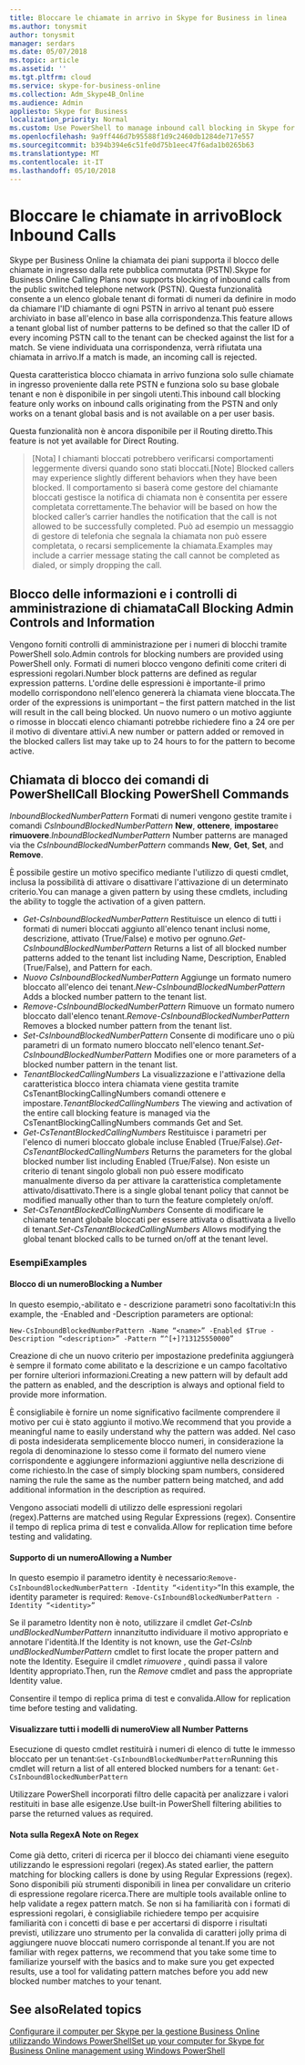 ```yaml
---
title: Bloccare le chiamate in arrivo in Skype for Business in linea
ms.author: tonysmit
author: tonysmit
manager: serdars
ms.date: 05/07/2018
ms.topic: article
ms.assetid: ''
ms.tgt.pltfrm: cloud
ms.service: skype-for-business-online
ms.collection: Adm_Skype4B_Online
ms.audience: Admin
appliesto: Skype for Business
localization_priority: Normal
ms.custom: Use PowerShell to manage inbound call blocking in Skype for Business Online.
ms.openlocfilehash: 9a9ff446d7b95588f1d9c2460db1284de717e557
ms.sourcegitcommit: b394b394e6c51fe0d75b1eec47f6ada1b0265b63
ms.translationtype: MT
ms.contentlocale: it-IT
ms.lasthandoff: 05/10/2018
---
```

 # <a name="block-inbound-calls"></a><span data-ttu-id="6f550-102">Bloccare le chiamate in arrivo</span><span class="sxs-lookup"><span data-stu-id="6f550-102">Block Inbound Calls</span></span>

<span data-ttu-id="6f550-103">Skype per Business Online la chiamata dei piani supporta il blocco delle chiamate in ingresso dalla rete pubblica commutata (PSTN).</span><span class="sxs-lookup"><span data-stu-id="6f550-103">Skype for Business Online Calling Plans now supports blocking of inbound calls from the public switched telephone network (PSTN).</span></span> <span data-ttu-id="6f550-104">Questa funzionalità consente a un elenco globale tenant di formati di numeri da definire in modo da chiamare l'ID chiamante di ogni PSTN in arrivo al tenant può essere archiviato in base all'elenco in base alla corrispondenza.</span><span class="sxs-lookup"><span data-stu-id="6f550-104">This feature allows a tenant global list of number patterns to be defined so that the caller ID of every incoming PSTN call to the tenant can be checked against the list for a match.</span></span> <span data-ttu-id="6f550-105">Se viene individuata una corrispondenza, verrà rifiutata una chiamata in arrivo.</span><span class="sxs-lookup"><span data-stu-id="6f550-105">If a match is made, an incoming call is rejected.</span></span> 

<span data-ttu-id="6f550-106">Questa caratteristica blocco chiamata in arrivo funziona solo sulle chiamate in ingresso proveniente dalla rete PSTN e funziona solo su base globale tenant e non è disponibile in per singoli utenti.</span><span class="sxs-lookup"><span data-stu-id="6f550-106">This inbound call blocking feature only works on inbound calls originating from the PSTN and only works on a tenant global basis and is not available on a per user basis.</span></span>

<span data-ttu-id="6f550-107">Questa funzionalità non è ancora disponibile per il Routing diretto.</span><span class="sxs-lookup"><span data-stu-id="6f550-107">This feature is not yet available for Direct Routing.</span></span>

><span data-ttu-id="6f550-108">[Nota] I chiamanti bloccati potrebbero verificarsi comportamenti leggermente diversi quando sono stati bloccati.</span><span class="sxs-lookup"><span data-stu-id="6f550-108">[Note] Blocked callers may experience slightly different behaviors when they have been blocked.</span></span> <span data-ttu-id="6f550-109">Il comportamento si baserà come gestore del chiamante bloccati gestisce la notifica di chiamata non è consentita per essere completata correttamente.</span><span class="sxs-lookup"><span data-stu-id="6f550-109">The behavior will be based on how the blocked caller’s carrier handles the notification that the call is not allowed to be successfully completed.</span></span> <span data-ttu-id="6f550-110">Può ad esempio un messaggio di gestore di telefonia che segnala la chiamata non può essere completata, o recarsi semplicemente la chiamata.</span><span class="sxs-lookup"><span data-stu-id="6f550-110">Examples may include a carrier message stating the call cannot be completed as dialed, or simply dropping the call.</span></span>

## <a name="call-blocking-admin-controls-and-information"></a><span data-ttu-id="6f550-111">Blocco delle informazioni e i controlli di amministrazione di chiamata</span><span class="sxs-lookup"><span data-stu-id="6f550-111">Call Blocking Admin Controls and Information</span></span>
<span data-ttu-id="6f550-112">Vengono forniti controlli di amministrazione per i numeri di blocchi tramite PowerShell solo.</span><span class="sxs-lookup"><span data-stu-id="6f550-112">Admin controls for blocking numbers are provided using PowerShell only.</span></span> <span data-ttu-id="6f550-113">Formati di numeri blocco vengono definiti come criteri di espressioni regolari.</span><span class="sxs-lookup"><span data-stu-id="6f550-113">Number block patterns are defined as regular expression patterns.</span></span> <span data-ttu-id="6f550-114">L'ordine delle espressioni è importante-il primo modello corrispondono nell'elenco genererà la chiamata viene bloccata.</span><span class="sxs-lookup"><span data-stu-id="6f550-114">The order of the expressions is unimportant – the first pattern matched in the list will result in the call being blocked.</span></span> <span data-ttu-id="6f550-115">Un nuovo numero o un motivo aggiunte o rimosse in bloccati elenco chiamanti potrebbe richiedere fino a 24 ore per il motivo di diventare attivi.</span><span class="sxs-lookup"><span data-stu-id="6f550-115">A new number or pattern added or removed in the blocked callers list may take up to 24 hours to for the pattern to become active.</span></span>
## <a name="call-blocking-powershell-commands"></a><span data-ttu-id="6f550-116">Chiamata di blocco dei comandi di PowerShell</span><span class="sxs-lookup"><span data-stu-id="6f550-116">Call Blocking PowerShell Commands</span></span>

<span data-ttu-id="6f550-117">*InboundBlockedNumberPattern* Formati di numeri vengono gestite tramite i comandi *CsInboundBlockedNumberPattern* **New**, **ottenere**, **impostare**e **rimuovere**.</span><span class="sxs-lookup"><span data-stu-id="6f550-117">*InboundBlockedNumberPattern* Number patterns are managed via the *CsInboundBlockedNumberPattern* commands **New**, **Get**, **Set**, and **Remove**.</span></span>  

<span data-ttu-id="6f550-118">È possibile gestire un motivo specifico mediante l'utilizzo di questi cmdlet, inclusa la possibilità di attivare o disattivare l'attivazione di un determinato criterio.</span><span class="sxs-lookup"><span data-stu-id="6f550-118">You can manage a given pattern by using these cmdlets, including the ability to toggle the activation of a given pattern.</span></span>
- <span data-ttu-id="6f550-119">*Get-CsInboundBlockedNumberPattern* Restituisce un elenco di tutti i formati di numeri bloccati aggiunto all'elenco tenant inclusi nome, descrizione, attivato (True/False) e motivo per ognuno.</span><span class="sxs-lookup"><span data-stu-id="6f550-119">*Get-CsInboundBlockedNumberPattern* Returns a list of all blocked number patterns added to the tenant list including Name, Description, Enabled (True/False), and Pattern for each.</span></span>
- <span data-ttu-id="6f550-120">*Nuovo CsInboundBlockedNumberPattern* Aggiunge un formato numero bloccato all'elenco dei tenant.</span><span class="sxs-lookup"><span data-stu-id="6f550-120">*New-CsInboundBlockedNumberPattern* Adds a blocked number pattern to the tenant list.</span></span>
- <span data-ttu-id="6f550-121">*Remove-CsInboundBlockedNumberPattern* Rimuove un formato numero bloccato dall'elenco tenant.</span><span class="sxs-lookup"><span data-stu-id="6f550-121">*Remove-CsInboundBlockedNumberPattern* Removes a blocked number pattern from the tenant list.</span></span>
- <span data-ttu-id="6f550-122">*Set-CsInboundBlockedNumberPattern* Consente di modificare uno o più parametri di un formato numero bloccato nell'elenco tenant.</span><span class="sxs-lookup"><span data-stu-id="6f550-122">*Set-CsInboundBlockedNumberPattern* Modifies one or more parameters of a blocked number pattern in the tenant list.</span></span>
- <span data-ttu-id="6f550-123">*TenantBlockedCallingNumbers* La visualizzazione e l'attivazione della caratteristica blocco intera chiamata viene gestita tramite CsTenantBlockingCallingNumbers comandi ottenere e impostare.</span><span class="sxs-lookup"><span data-stu-id="6f550-123">*TenantBlockedCallingNumbers* The viewing and activation of the entire call blocking feature is managed via the CsTenantBlockingCallingNumbers commands Get and Set.</span></span> 
- <span data-ttu-id="6f550-124">*Get-CsTenantBlockedCallingNumbers* Restituisce i parametri per l'elenco di numeri bloccato globale incluse Enabled (True/False).</span><span class="sxs-lookup"><span data-stu-id="6f550-124">*Get-CsTenantBlockedCallingNumbers* Returns the parameters for the global blocked number list including Enabled (True/False).</span></span> <span data-ttu-id="6f550-125">Non esiste un criterio di tenant singolo globali non può essere modificato manualmente diverso da per attivare la caratteristica completamente attivato/disattivato.</span><span class="sxs-lookup"><span data-stu-id="6f550-125">There is a single global tenant policy that cannot be modified manually other than to turn the feature completely on/off.</span></span>
- <span data-ttu-id="6f550-126">*Set-CsTenantBlockedCallingNumbers* Consente di modificare le chiamate tenant globale bloccati per essere attivata o disattivata a livello di tenant.</span><span class="sxs-lookup"><span data-stu-id="6f550-126">*Set-CsTenantBlockedCallingNumbers* Allows modifying the global tenant blocked calls to be turned on/off at the tenant level.</span></span>

### <a name="examples"></a><span data-ttu-id="6f550-127">Esempi</span><span class="sxs-lookup"><span data-stu-id="6f550-127">Examples</span></span>
#### <a name="blocking-a-number"></a><span data-ttu-id="6f550-128">Blocco di un numero</span><span class="sxs-lookup"><span data-stu-id="6f550-128">Blocking a Number</span></span>

<span data-ttu-id="6f550-129">In questo esempio,-abilitato e - descrizione parametri sono facoltativi:</span><span class="sxs-lookup"><span data-stu-id="6f550-129">In this example, the -Enabled and -Description parameters are optional:</span></span>

`New-CsInboundBlockedNumberPattern -Name “<name>” -Enabled $True -Description “<description>” -Pattern “^[+]?13125550000”`

 <span data-ttu-id="6f550-130">Creazione di che un nuovo criterio per impostazione predefinita aggiungerà è sempre il formato come abilitato e la descrizione e un campo facoltativo per fornire ulteriori informazioni.</span><span class="sxs-lookup"><span data-stu-id="6f550-130">Creating a new pattern will by default add the pattern as enabled, and the description is always and optional field to provide more information.</span></span> 

<span data-ttu-id="6f550-131">È consigliabile è fornire un nome significativo facilmente comprendere il motivo per cui è stato aggiunto il motivo.</span><span class="sxs-lookup"><span data-stu-id="6f550-131">We recommend that you provide a meaningful name to easily understand why the pattern was added.</span></span> <span data-ttu-id="6f550-132">Nel caso di posta indesiderata semplicemente blocco numeri, in considerazione la regola di denominazione lo stesso come il formato del numero viene corrispondente e aggiungere informazioni aggiuntive nella descrizione di come richiesto.</span><span class="sxs-lookup"><span data-stu-id="6f550-132">In the case of simply blocking spam numbers, considered naming the rule the same as the number pattern being matched, and add additional information in the description as required.</span></span>

<span data-ttu-id="6f550-133">Vengono associati modelli di utilizzo delle espressioni regolari (regex).</span><span class="sxs-lookup"><span data-stu-id="6f550-133">Patterns are matched using Regular Expressions (regex).</span></span> <span data-ttu-id="6f550-134">Consentire il tempo di replica prima di test e convalida.</span><span class="sxs-lookup"><span data-stu-id="6f550-134">Allow for replication time before testing and validating.</span></span>

#### <a name="allowing-a-number"></a><span data-ttu-id="6f550-135">Supporto di un numero</span><span class="sxs-lookup"><span data-stu-id="6f550-135">Allowing a Number</span></span>

<span data-ttu-id="6f550-136">In questo esempio il parametro identity è necessario:`Remove-CsInboundBlockedNumberPattern -Identity “<identity>”`</span><span class="sxs-lookup"><span data-stu-id="6f550-136">In this example, the identity parameter is  required: `Remove-CsInboundBlockedNumberPattern -Identity “<identity>”`</span></span>
 
<span data-ttu-id="6f550-137">Se il parametro Identity non è noto, utilizzare il cmdlet *Get-CsInb undBlockedNumberPattern* innanzitutto individuare il motivo appropriato e annotare l'identità.</span><span class="sxs-lookup"><span data-stu-id="6f550-137">If the Identity is not known, use the *Get-CsInb undBlockedNumberPattern* cmdlet to first locate the proper pattern and note the Identity.</span></span> <span data-ttu-id="6f550-138">Eseguire il cmdlet *rimuovere* , quindi passa il valore Identity appropriato.</span><span class="sxs-lookup"><span data-stu-id="6f550-138">Then, run the *Remove* cmdlet and pass the appropriate Identity value.</span></span>

<span data-ttu-id="6f550-139">Consentire il tempo di replica prima di test e convalida.</span><span class="sxs-lookup"><span data-stu-id="6f550-139">Allow for replication time before testing and validating.</span></span>
#### <a name="view-all-number-patterns"></a><span data-ttu-id="6f550-140">Visualizzare tutti i modelli di numero</span><span class="sxs-lookup"><span data-stu-id="6f550-140">View all Number Patterns</span></span>
<span data-ttu-id="6f550-141">Esecuzione di questo cmdlet restituirà i numeri di elenco di tutte le immesso bloccato per un tenant:`Get-CsInboundBlockedNumberPattern`</span><span class="sxs-lookup"><span data-stu-id="6f550-141">Running this cmdlet will return a list of all entered blocked numbers for a tenant: `Get-CsInboundBlockedNumberPattern`</span></span>

<span data-ttu-id="6f550-142">Utilizzare PowerShell incorporati filtro delle capacità per analizzare i valori restituiti in base alle esigenze.</span><span class="sxs-lookup"><span data-stu-id="6f550-142">Use built-in PowerShell filtering abilities to parse the returned values as required.</span></span>

#### <a name="a-note-on-regex"></a><span data-ttu-id="6f550-143">Nota sulla Regex</span><span class="sxs-lookup"><span data-stu-id="6f550-143">A Note on Regex</span></span>
<span data-ttu-id="6f550-144">Come già detto, criteri di ricerca per il blocco dei chiamanti viene eseguito utilizzando le espressioni regolari (regex).</span><span class="sxs-lookup"><span data-stu-id="6f550-144">As stated earlier, the pattern matching for blocking callers is done by using Regular Expressions (regex).</span></span> <span data-ttu-id="6f550-145">Sono disponibili più strumenti disponibili in linea per convalidare un criterio di espressione regolare ricerca.</span><span class="sxs-lookup"><span data-stu-id="6f550-145">There are multiple tools available online to help validate a regex pattern match.</span></span> <span data-ttu-id="6f550-146">Se non si ha familiarità con i formati di espressioni regolari, è consigliabile richiedere tempo per acquisire familiarità con i concetti di base e per accertarsi di disporre i risultati previsti, utilizzare uno strumento per la convalida di caratteri jolly prima di aggiungere nuove bloccati numero corrisponde al tenant.</span><span class="sxs-lookup"><span data-stu-id="6f550-146">If you are not familiar with regex patterns, we recommend that you take some time to familiarize yourself with the basics and to make sure you get expected results, use a tool for validating pattern matches before you add new blocked number matches to your tenant.</span></span> 

## <a name="related-topics"></a><span data-ttu-id="6f550-147">See also</span><span class="sxs-lookup"><span data-stu-id="6f550-147">Related topics</span></span>
[<span data-ttu-id="6f550-148">Configurare il computer per Skype per la gestione Business Online utilizzando Windows PowerShell</span><span class="sxs-lookup"><span data-stu-id="6f550-148">Set up your computer for Skype for Business Online management using Windows PowerShell</span></span>](https://docs.microsoft.com/en-us/SkypeForBusiness/set-up-your-computer-for-windows-powershell/set-up-your-computer-for-windows-powershell )
